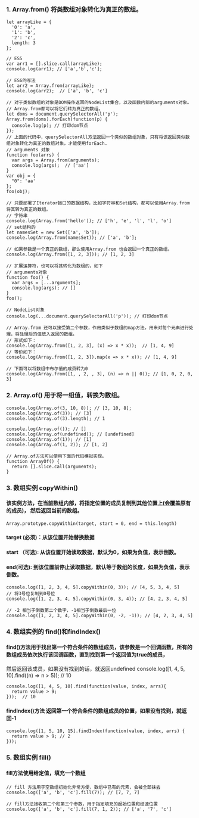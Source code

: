 ### 1. Array.from() 将类数组对象转化为真正的数组。
    let arrayLike = {
      '0': 'a',
      '1': 'b',
      '2': 'c',
      length: 3
    };

    // ES5
    var arr1 = [].slice.call(arrayLike); 
    console.log(arr1); // ['a','b','c'];

    // ES6的写法
    let arr2 = Array.from(arrayLike);
    console.log(arr2);  // ['a', 'b', 'c']

    // 对于类似数组的对象是DOM操作返回的NodeList集合，以及函数内部的arguments对象。
    // Array.from都可以将它们转为真正的数组。
    let doms = document.querySelectorAll('p');
    Array.from(doms).forEach(function(p) {
      console.log(p); // 打印dom节点
    });
    // 上面的代码中，querySelectorAll方法返回一个类似的数组对象，只有将该返回类似数组对象转化为真正的数组对象，才能使用forEach.
    // arguments 对象
    function foo(arrs) {
      var args = Array.from(arguments);
      console.log(args);  // ['aa']
    }
    var obj = {
      "0": 'aa'
    };
    foo(obj);

    // 只要部署了Iterator接口的数据结构，比如字符串和Set结构，都可以使用Array.from将其转为真正的数组。
    // 字符串
    console.log(Array.from('hello')); // ['h', 'e', 'l', 'l', 'o']
    // set结构的
    let namesSet = new Set(['a', 'b']);
    console.log(Array.from(namesSet)); // ['a', 'b'];

    // 如果参数是一个真正的数组，那么使用Array.from 也会返回一个真正的数组。
    console.log(Array.from([1, 2, 3])); // [1, 2, 3]

    // 扩展运算符，也可以将其转化为数组的，如下
    // arguments对象
    function foo() {
      var args = [...arguments];
      console.log(args); // []
    }
    foo();

    // NodeList对象
    console.log(...document.querySelectorAll('p')); // 打印dom节点

    // Array.from 还可以接受第二个参数，作用类似于数组的map方法，用来对每个元素进行处理，将处理后的值放入返回的数组。
    // 形式如下：
    console.log(Array.from([1, 2, 3], (x) => x * x));  // [1, 4, 9]
    // 等价如下：
    console.log(Array.from([1, 2, 3]).map(x => x * x)); // [1, 4, 9]

    // 下面可以将数组中布尔值的成员转为0
    console.log(Array.from([1, , 2, , 3], (n) => n || 0)); // [1, 0, 2, 0, 3]
### 2. Array.of() 用于将一组值，转换为数组。
    console.log(Array.of(3, 10, 8)); // [3, 10, 8];
    console.log(Array.of(3)); // [3]
    console.log(Array.of(3).length); // 1

    console.log(Array.of()); // []
    console.log(Array.of(undefined)); // [undefined]
    console.log(Array.of(1)); // [1]
    console.log(Array.of(1, 2)); // [1, 2]

    // Array.of方法可以使用下面的代码模拟实现。
    function ArrayOf() {
      return [].slice.call(arguments);
    }
### 3. 数组实例 copyWithin() 
#### 该实例方法，在当前数组内部，将指定位置的成员复制到其他位置上(会覆盖原有的成员)， 然后返回当前的数组。
    Array.prototype.copyWithin(target, start = 0, end = this.length)
#### target (必须)：从该位置开始替换数据
#### start （可选): 从该位置开始读取数据，默认为0，如果为负值，表示倒数。
#### end(可选): 到该位置前停止读取数据，默认等于数组的长度，如果为负值，表示倒数。
    console.log([1, 2, 3, 4, 5].copyWithin(0, 3)); // [4, 5, 3, 4, 5]
    // 将3号位复制到0号位
    console.log([1, 2, 3, 4, 5].copyWithin(0, 3, 4)); // [4, 2, 3, 4, 5]

    // -2 相当于倒数第二个数字，-1相当于倒数最后一位
    console.log([1, 2, 3, 4, 5].copyWithin(0, -2, -1)); // [4, 2, 3, 4, 5]
### 4. 数组实例的 find()和findIndex() 
#### find()方法用于找出第一个符合条件的数组成员，该参数是一个回调函数，所有的数组成员依次执行该回调函数，直到找到第一个返回值为true的成员，
然后返回该成员，如果没有找到的话，就返回undefined
    console.log([1, 4, 5, 10].find((n) => n > 5)); // 10

    console.log([1, 4, 5, 10].find(function(value, index, arrs){
      return value > 9;
    }));  // 10
#### findIndex()方法 返回第一个符合条件的数组成员的位置，如果没有找到，就返回-1
    console.log([1, 5, 10, 15].findIndex(function(value, index, arrs) {
      return value > 9; // 2 
    }));
### 5. 数组实例 fill()
#### fill方法使用给定值，填充一个数组
    // fill 方法用于空数组初始化非常方便，数组中已有的元素，会被全部抹去
    console.log(['a', 'b', 'c'].fill(7)); // [7, 7, 7]

    // fill方法接收第二个和第三个参数，用于指定填充的起始位置和结速位置
    console.log(['a', 'b', 'c'].fill(7, 1, 2)); // ['a', '7', 'c']

